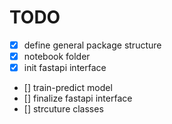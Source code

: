 # TODO

- [x] define general package structure
- [x] notebook folder
- [x] init fastapi interface
- [] train-predict model
- [] finalize fastapi interface
- [] strcuture classes
